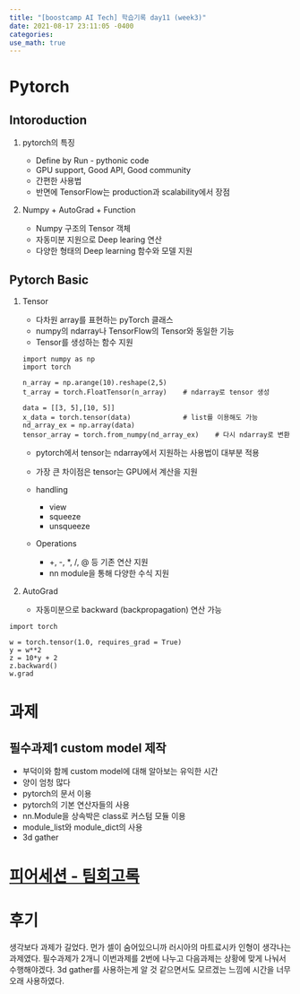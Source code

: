 ```yaml
---
title: "[boostcamp AI Tech] 학습기록 day11 (week3)"
date: 2021-08-17 23:11:05 -0400
categories:
use_math: true
---
```


# Pytorch
## Intoroduction
1. pytorch의 특징
    * Define by Run - pythonic code
    * GPU support, Good API, Good community
    * 간편한 사용법
    * 반면에 TensorFlow는 production과 scalability에서 장점

2. Numpy + AutoGrad + Function
    * Numpy 구조의 Tensor 객체
    * 자동미분 지원으로 Deep learing 연산
    * 다양한 형태의 Deep learning 함수와 모델 지원

## Pytorch Basic
1. Tensor
    * 다차원 array를 표현하는 pyTorch 클래스
    * numpy의 ndarray나 TensorFlow의 Tensor와 동일한 기능
    * Tensor를 생성하는 함수 지원
    ```
    import numpy as np
    import torch

    n_array = np.arange(10).reshape(2,5)
    t_array = torch.FloatTensor(n_array)    # ndarray로 tensor 생성

    data = [[3, 5],[10, 5]]
    x_data = torch.tensor(data)             # list를 이용해도 가능
    nd_array_ex = np.array(data)
    tensor_array = torch.from_numpy(nd_array_ex)    # 다시 ndarray로 변환
    ```
    * pytorch에서 tensor는 ndarray에서 지원하는 사용법이 대부분 적용
    * 가장 큰 차이점은 tensor는 GPU에서 계산을 지원

    * handling
        * view
        * squeeze
        * unsqueeze

    * Operations
        * +, -, *, /, @ 등 기존 연산 지원
        * nn module을 통해 다양한 수식 지원

2. AutoGrad
    * 자동미분으로 backward (backpropagation) 연산 가능
```
import torch

w = torch.tensor(1.0, requires_grad = True)
y = w**2
z = 10*y + 2
z.backward()
w.grad
```

# 과제
## 필수과제1 custom model 제작
* 부덕이와 함께 custom model에 대해 알아보는 유익한 시간
* 양이 엄청 많다
* pytorch의 문서 이용
* pytorch의 기본 연산자들의 사용
* nn.Module을 상속박은 class로 커스텀 모듈 이용
* module_list와 module_dict의 사용
* 3d gather

# [피어세션 - 팀회고록](https://hackmd.io/@ai17/BJyTHJYxY)

# 후기
생각보다 과제가 길었다. 먼가 셀이 숨어있으니까 러시아의 마트료시카 인형이 생각나는 과제였다. 필수과제가 2개니 이번과제를 2번에 나누고 다음과제는 상황에 맞게 나눠서 수행해야겠다. 3d gather를 사용하는게 알 것 같으면서도 모르겠는 느낌에 시간을 너무 오래 사용하였다.